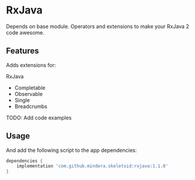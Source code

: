 # RxJava

Depends on base module.
Operators and extensions to make your RxJava 2 code awesome.

## Features
Adds extensions for:

RxJava
- Completable
- Observable
- Single
- Breadcrumbs


TODO: Add code examples

## Usage
And add the following script to the app dependencies:

```groovy
dependencies {
    implementation 'com.github.mindera.skeletoid:rxjava:1.1.0'
}
```